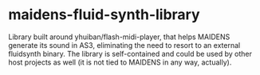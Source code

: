 # maidens-fluid-synth-library
Library built around yhuiban/flash-midi-player, that helps MAIDENS generate its sound in AS3, eliminating the need to resort to an external fluidsynth binary. The library is self-contained and could be used by other host projects as well (it is not tied to MAIDENS in any way, actually).
